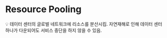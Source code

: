 # Resource Pooling

<aside>
💡 데이터 센터의 글로벌 네트워크에 리소스를 분산시킴.
자연재해로 인해 데이터 센터 하나가 다운되어도 서비스 중단을 하지 않을 수 있음.

</aside>
